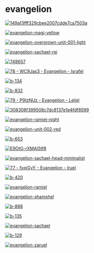 # evangelion

<a href="149a13fff329cbee2007cdde7ca7503a.jpg"><img alt="149a13fff329cbee2007cdde7ca7503a" src="149a13fff329cbee2007cdde7ca7503a.jpg"></a>

<a href="evangelion-magi-yellow.png"><img alt="evangelion-magi-yellow" src="evangelion-magi-yellow.png"></a>

<a href="evangelion-overgrown-unit-001-light.png"><img alt="evangelion-overgrown-unit-001-light" src="evangelion-overgrown-unit-001-light.png"></a>

<a href="evangelion-sachael-rei.png"><img alt="evangelion-sachael-rei" src="evangelion-sachael-rei.png"></a>

<a href="748657.jpg"><img alt="748657" src="748657.jpg"></a>

<a href="78 - WC9Jas3 - Evangelion - Israfel.jpg"><img alt="78 - WC9Jas3 - Evangelion - Israfel" src="78 - WC9Jas3 - Evangelion - Israfel.jpg"></a>

<a href="b-134.jpg"><img alt="b-134" src="b-134.jpg"></a>

<a href="b-832.jpg"><img alt="b-832" src="b-832.jpg"></a>

<a href="79 - P9IzNUz - Evangelion - Leliel.jpg"><img alt="79 - P9IzNUz - Evangelion - Leliel" src="79 - P9IzNUz - Evangelion - Leliel.jpg"></a>

<a href="308308f399508c7dc8137e1e4fdf8599.jpg"><img alt="308308f399508c7dc8137e1e4fdf8599" src="308308f399508c7dc8137e1e4fdf8599.jpg"></a>

<a href="evangelion-ramiel-night.jpg"><img alt="evangelion-ramiel-night" src="evangelion-ramiel-night.jpg"></a>

<a href="evangelion-unit-002-red.png"><img alt="evangelion-unit-002-red" src="evangelion-unit-002-red.png"></a>

<a href="b-653.jpg"><img alt="b-653" src="b-653.jpg"></a>

<a href="E9OtG-rXMAI5tf8.jpg"><img alt="E9OtG-rXMAI5tf8" src="E9OtG-rXMAI5tf8.jpg"></a>

<a href="evangelion-sachael-head-minimalist.jpg"><img alt="evangelion-sachael-head-minimalist" src="evangelion-sachael-head-minimalist.jpg"></a>

<a href="77 - fxpjGyY - Evangelion - Iruel.jpg"><img alt="77 - fxpjGyY - Evangelion - Iruel" src="77 - fxpjGyY - Evangelion - Iruel.jpg"></a>

<a href="b-420.jpg"><img alt="b-420" src="b-420.jpg"></a>

<a href="evangelion-ramiel.jpg"><img alt="evangelion-ramiel" src="evangelion-ramiel.jpg"></a>

<a href="evangelion-shamshel.jpg"><img alt="evangelion-shamshel" src="evangelion-shamshel.jpg"></a>

<a href="b-888.jpg"><img alt="b-888" src="b-888.jpg"></a>

<a href="b-135.jpg"><img alt="b-135" src="b-135.jpg"></a>

<a href="evangelion-sachael.jpg"><img alt="evangelion-sachael" src="evangelion-sachael.jpg"></a>

<a href="b-129.jpg"><img alt="b-129" src="b-129.jpg"></a>

<a href="evangelion-zaruel.jpg"><img alt="evangelion-zaruel" src="evangelion-zaruel.jpg"></a>

